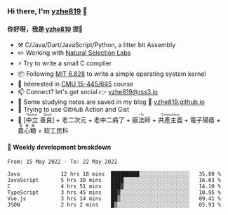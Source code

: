 ### Hi there, I'm [yzhe819](https://github.com/yzhe819) 👋

#### 你好呀，我是 [yzhe819](https://github.com/yzhe819) 捏👋

- :hammer_and_pick: C/Java/Dart/JavaScript/Python, a litter bit Assembly
- :pencil2: Working with [Natural Selection Labs](https://github.com/NaturalSelectionLabs)
- ⚡ Try to write a small C compiler
- 📦 Following [MIT 6.828](https://pdos.csail.mit.edu/6.828/2018/overview.html) to write a simple operating system kernel
- 🧪 Interested in [CMU 15-445/645](https://15445.courses.cs.cmu.edu/fall2020/) course
- 📫 Connect? let's get social 👉 yzhe819@rss3.io
- :scroll: Some studying notes are saved in my blog :space_invader: [yzhe819.github.io](https://yzhe819.github.io/)
- 🌟 Trying to use GitHub Action and Gist
- 🔑 <ruby>[中立 善良]<rp>（</rp><rt>Neutral Good</rt><rp>）</rp></ruby> + 老二次元 + 老中二病了 + <ruby>膜法師<rp>（</rp><rt>+1s</rt><rp>）</rp></ruby> +  <ruby>共產主義<rp>（</rp><rt>Communism</rt><rp>）</rp></ruby> + 電子陽痿 + <ruby>嘉心糖<rp>（</rp><rt>嘉晚飯</rt><rp>）</rp></ruby> + 软工民科



#### 📝 Weekly development breakdown

<!--START_SECTION:waka-->

```text
From: 15 May 2022 - To: 22 May 2022

Java             12 hrs 18 mins  █████████░░░░░░░░░░░░░░░░   35.80 %
JavaScript       5 hrs 30 mins   ████░░░░░░░░░░░░░░░░░░░░░   16.03 %
C                4 hrs 51 mins   ███▓░░░░░░░░░░░░░░░░░░░░░   14.10 %
TypeScript       3 hrs 45 mins   ██▓░░░░░░░░░░░░░░░░░░░░░░   10.95 %
Vue.js           3 hrs 14 mins   ██▒░░░░░░░░░░░░░░░░░░░░░░   09.41 %
JSON             2 hrs 2 mins    █▒░░░░░░░░░░░░░░░░░░░░░░░   05.93 %
```

<!--END_SECTION:waka-->



